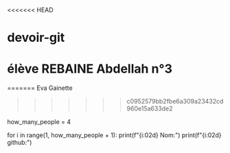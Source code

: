 <<<<<<< HEAD
# devoir-git
# élève REBAINE Abdellah n°3


=======
Eva Gainette 
>>>>>>> c0952579bb2fbe6a309a23432cd960e15a633de2



how_many_people = 4

for i in range(1, how_many_people + 1):
    print(f"{i:02d} Nom:")
    print(f"{i:02d} github:")
    
    
